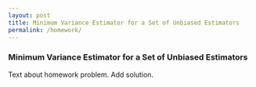 ```yaml
---
layout: post
title: Minimum Variance Estimator for a Set of Unbiased Estimators
permalink: /homework/
---
```


### Minimum Variance Estimator for a Set of Unbiased Estimators
Text about homework problem. Add solution.
